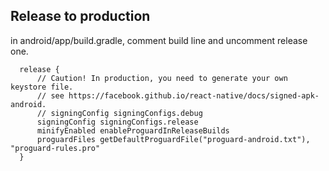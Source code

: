 ## Release to production
in android/app/build.gradle, comment build line and uncomment release one.

```
  release {
      // Caution! In production, you need to generate your own keystore file.
      // see https://facebook.github.io/react-native/docs/signed-apk-android.
      // signingConfig signingConfigs.debug
      signingConfig signingConfigs.release
      minifyEnabled enableProguardInReleaseBuilds
      proguardFiles getDefaultProguardFile("proguard-android.txt"), "proguard-rules.pro"
  }
  
```